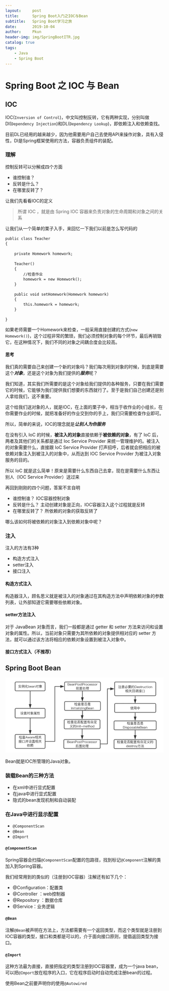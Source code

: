 ```yaml
---
layout:     post
title:      Spring Boot入门之IOC与Bean
subtitle:   Spring Boot学习之旅
date:       2019-10-04
author:     Pkun
header-img: img/SpringBootITR.jpg
catalog: true
tags:
    - Java
    - Spring Boot
---
```


# Spring Boot 之 IOC 与 Bean


## IOC

IOC(`Inversion of Control`)，中文叫控制反转，它有两种实现，分别叫做DI(`Dependency Injection`)和DL(`Dependency Lookup`)，即依赖注入和依赖查找。

目前DL已经用的越来越少，因为他需要用户自己去使用API来操作对象，具有入侵性，DI是Spring框架使用的方法，容器负责组件的装配。

### 理解

控制反转可以分解成四个方面
- 谁控制谁？
- 反转是什么？
- 在哪里反转了？

让我们先看看IOC的定义
> 所谓 IOC ，就是由 Spring IOC 容器来负责对象的生命周期和对象之间的关系

让我们从一个简单的栗子入手，来回忆一下我们以前是怎么写代码的
```
public class Teacher
{

    private Homework homework;

    Teacher()
    {
        //检查作业
        homework = new Homework();
    }

    public void setHomework(Homework homework)
    {
        this.homework = homework;
    }

}
```

如果老师需要一个Homework来检查，一般采用直接创建的方式(`new Homework()`)，这个过程非常的繁琐，我们必须控制对象的每个环节，最后再销毁它，在这种情况下，我们不同的对象之间耦合度会比较高。

#### 思考
我们真的需要自己来创建一个新的对象吗？我们每次用到对象的时候，到底是需要这个***对象***，还是这个对象为我们提供的***服务***呢？

我们知道，其实我们所需要的是这个对象给我们提供的各种服务，只要在我们需要它的时候，它能够为我们提供我们想要的东西就行了。至于是我们自己创建还是别人拿给我们，这不重要。

这个给我们送对象的人，就是IOC，在上面的栗子中，相当于收作业的小组长，在你需要作业的时候，就把准备好的作业交到你的手上，我们只需要检查作业即可。

所以，简单的来说，IOC的理念就是***让别人为你服务***

在没有引入 IoC 的时候，**被注入的对象**直接依赖于**被依赖的对象**，有了 IoC 后，两者及其他们的关系都是通过 Ioc Service Provider 来统一管理维护的。被注入的对象需要什么，直接跟 IoC Service Provider 打声招呼，后者就会把相应的被依赖对象注入到被注入的对象中，从而达到 IOC Service Provider 为被注入对象服务的目的。

所以 IoC 就是这么简单！原来是需要什么东西自己去拿，现在是需要什么东西让别人（IOC Service Provider）送过来

再回到刚刚的四个问题，答案不言自明
- 谁控制谁？ IOC容器控制对象
- 反转是什么？ 主动创建对象是正向，IOC容器注入这个过程就是反转
- 在哪里反转了？ 所依赖的对象的获取反转了

哪么该如何将被依赖的对象注入到依赖对象中呢？

### 注入

注入的方法有3种
- 构造方式注入
- setter注入
- 接口注入

#### 构造方式注入

构造器注入，顾名思义就是被注入的对象通过在其构造方法中声明依赖对象的参数列表，让外部知道它需要哪些依赖对象。

#### setter方法注入

对于 JavaBean 对象而言，我们一般都是通过 getter 和 setter 方法来访问和设置对象的属性。所以，当前对象只需要为其所依赖的对象提供相对应的 setter 方法，就可以通过该方法将相应的依赖对象设置到被注入对象中。

#### 接口方式注入（不推荐）


## Spring Boot Bean
![Bean的生命周期](https://raw.githubusercontent.com/pppppkun/pppppkun.github.io/master/img/SpringOne.jpg)

Bean就是IOC所管理的Java对象。

### 装载Bean的三种方法

- 在xml中进行显式配置
- 在java中进行显式配置
- 隐式的bean发现机制和自动装配

### 在Java中进行显示配置

- `@ComponentScan`
- `@Bean`
- `@Import`

#### `@ComponentScan`

Spring容器会扫描`@ComponentScan`配置的包路径，找到标记`@Component`注解的类加入到Spring容器。

我们经常用到的类似的（注册到IOC容器）注解还有如下几个：

- @Configuration：配置类
- @Controller ：web控制器
- @Repository ：数据仓库
- @Service：业务逻辑

#### `@Bean`

注解`@Bean`被声明在方法上，方法都需要有一个返回类型，而这个类型就是注册到IOC容器的类型，接口和类都是可以的，介于面向接口原则，提倡返回类型为接口。

#### `@Import`

这种方法最为直接，直接把指定的类型注册到IOC容器里，成为一个java bean，可以把`@Import`放在程序的入口，它在程序启动时自动完成注册bean的过程。


使用Bean之前要声明你的使用`@Autowired`